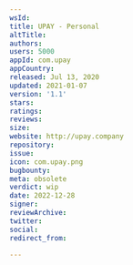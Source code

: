```yaml
---
wsId: 
title: UPAY - Personal
altTitle: 
authors: 
users: 5000
appId: com.upay
appCountry: 
released: Jul 13, 2020
updated: 2021-01-07
version: '1.1'
stars: 
ratings: 
reviews: 
size: 
website: http://upay.company
repository: 
issue: 
icon: com.upay.png
bugbounty: 
meta: obsolete
verdict: wip
date: 2022-12-28
signer: 
reviewArchive: 
twitter: 
social: 
redirect_from: 

---
```


